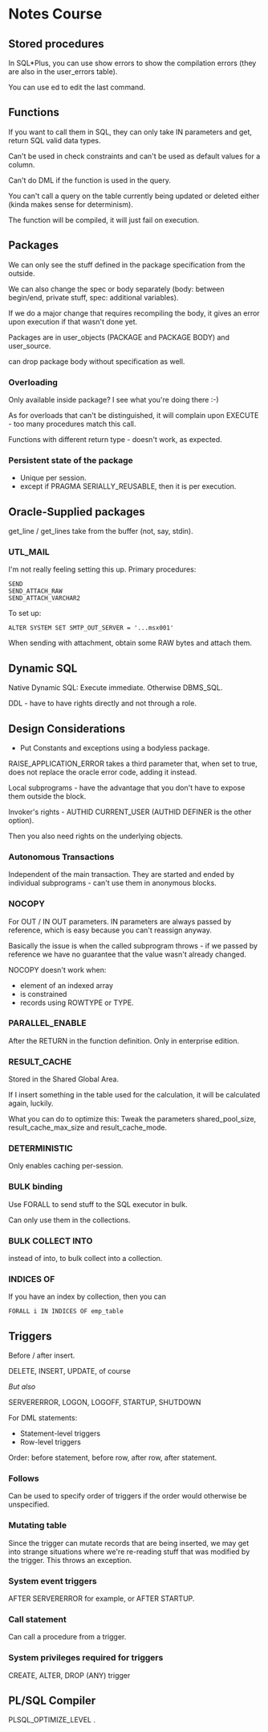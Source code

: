 # Notes Course

## Stored procedures
In SQL*Plus, you can use show errors to show the compilation errors (they
are also in the user_errors table).

You can use ed to edit the last command.

## Functions
If you want to call them in SQL, they can only take IN parameters and
get, return SQL valid data types.

Can't be used in check constraints and can't be used as default values for a column.

Can't do DML if the function is used in the query.

You can't call a query on the table currently being updated or deleted
either (kinda makes sense for determinism).

The function will be compiled, it will just fail on execution.

## Packages
We can only see the stuff defined in the package specification from the
outside.

We can also change the spec or body separately (body: between begin/end,
private stuff, spec: additional variables).

If we do a major change that requires recompiling the body, it gives an
error upon execution if that wasn't done yet.

Packages are in user_objects (PACKAGE and PACKAGE BODY) and user_source.

can drop package body without specification as well.

### Overloading
Only available inside package? I see what you're doing there :-)

As for overloads that can't be distinguished, it will complain upon
EXECUTE - too many procedures match this call.

Functions with different return type - doesn't work, as expected.

### Persistent state of the package
- Unique per session.
- except if PRAGMA SERIALLY_REUSABLE, then it is per execution.

## Oracle-Supplied packages
get_line / get_lines take from the buffer (not, say, stdin).

### UTL_MAIL
I'm not really feeling setting this up. Primary procedures:

	SEND
	SEND_ATTACH_RAW
	SEND_ATTACH_VARCHAR2

To set up:

	ALTER SYSTEM SET SMTP_OUT_SERVER = '...msx001'

When sending with attachment, obtain some RAW bytes and attach them.

## Dynamic SQL
Native Dynamic SQL: Execute immediate. Otherwise DBMS_SQL.

DDL - have to have rights directly and not through a role.

## Design Considerations
- Put Constants and exceptions using a bodyless package.

RAISE_APPLICATION_ERROR takes a third parameter that, when set to true, does not replace the oracle error code, adding it instead.

Local subprograms - have the advantage that you don't have to expose them
outside the block.

Invoker's rights - AUTHID CURRENT_USER (AUTHID DEFINER is the other option).

Then you also need rights on the underlying objects.

### Autonomous Transactions
Independent of the main transaction. They are started and ended by
individual subprograms - can't use them in anonymous blocks.

### NOCOPY
For OUT / IN OUT parameters. IN parameters are always passed by reference,
which is easy because you can't reassign anyway.

Basically the issue is when the called subprogram throws - if we passed
by reference we have no guarantee that the value wasn't already changed.

NOCOPY doesn't work when:
- element of an indexed array
- is constrained
- records using ROWTYPE or TYPE.

### PARALLEL_ENABLE
After the RETURN in the function definition. Only in enterprise edition.

### RESULT_CACHE
Stored in the Shared Global Area.

If I insert something in the table used for the calculation, it will be
calculated again, luckily.

What you can do to optimize this: Tweak the parameters shared_pool_size,
result_cache_max_size and result_cache_mode.

### DETERMINISTIC
Only enables caching per-session.

### BULK binding
Use FORALL to send stuff to the SQL executor in bulk.

Can only use them in the collections.

### BULK COLLECT INTO
instead of into, to bulk collect into a collection.

### INDICES OF
If you have an index by collection, then you can

	FORALL i IN INDICES OF emp_table

## Triggers
Before / after insert.

DELETE, INSERT, UPDATE, of course

*But also*

SERVERERROR, LOGON, LOGOFF, STARTUP, SHUTDOWN

For DML statements:
- Statement-level triggers
- Row-level triggers

Order: before statement, before row, after row, after statement.

### Follows
Can be used to specify order of triggers if the order would otherwise
be unspecified.

### Mutating table
Since the trigger can mutate records that are being inserted, we may get
into strange situations where we're re-reading stuff that was modified by
the trigger. This throws an exception.

### System event triggers
AFTER SERVERERROR for example, or AFTER STARTUP.

### Call statement
Can call a procedure from a trigger.

### System privileges required for triggers
CREATE, ALTER, DROP (ANY) trigger

## PL/SQL Compiler
PLSQL_OPTIMIZE_LEVEL .
